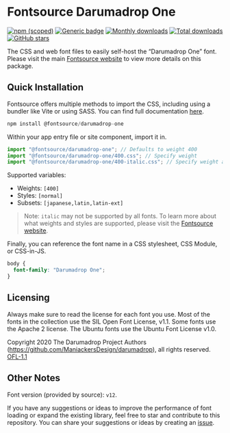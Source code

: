 # Fontsource Darumadrop One

[![npm (scoped)](https://img.shields.io/npm/v/@fontsource/darumadrop-one?color=brightgreen)](https://www.npmjs.com/package/@fontsource/darumadrop-one) [![Generic badge](https://img.shields.io/badge/fontsource-passing-brightgreen)](https://github.com/fontsource/fontsource) [![Monthly downloads](https://badgen.net/npm/dm/@fontsource/darumadrop-one)](https://github.com/fontsource/fontsource) [![Total downloads](https://badgen.net/npm/dt/@fontsource/darumadrop-one)](https://github.com/fontsource/fontsource) [![GitHub stars](https://img.shields.io/github/stars/fontsource/fontsource.svg?style=social&label=Star)](https://github.com/fontsource/fontsource/stargazers)

The CSS and web font files to easily self-host the “Darumadrop One” font. Please visit the main [Fontsource website](https://fontsource.org/fonts/darumadrop-one) to view more details on this package.

## Quick Installation

Fontsource offers multiple methods to import the CSS, including using a bundler like Vite or using SASS. You can find full documentation [here](https://fontsource.org/docs/getting-started/introduction).

```javascript
npm install @fontsource/darumadrop-one
```

Within your app entry file or site component, import it in.

```javascript
import "@fontsource/darumadrop-one"; // Defaults to weight 400
import "@fontsource/darumadrop-one/400.css"; // Specify weight
import "@fontsource/darumadrop-one/400-italic.css"; // Specify weight and style
```

Supported variables:
- Weights: `[400]`
- Styles: `[normal]`
- Subsets: `[japanese,latin,latin-ext]`

> Note: `italic` may not be supported by all fonts. To learn more about what weights and styles are supported, please visit the [Fontsource website](https://fontsource.org/fonts/darumadrop-one).

Finally, you can reference the font name in a CSS stylesheet, CSS Module, or CSS-in-JS.

```css
body {
  font-family: "Darumadrop One";
}
```

## Licensing
Always make sure to read the license for each font you use. Most of the fonts in the collection use the SIL Open Font License, v1.1. Some fonts use the Apache 2 license. The Ubuntu fonts use the Ubuntu Font License v1.0.

Copyright 2020 The Darumadrop Project Authors (https://github.com/ManiackersDesign/darumadrop), all rights reserved.
[OFL-1.1](https://openfontlicense.org)

## Other Notes
Font version (provided by source): `v12`.

If you have any suggestions or ideas to improve the performance of font loading or expand the existing library, feel free to star and contribute to this repository. You can share your suggestions or ideas by creating an [issue](https://github.com/fontsource/fontsource/issues).